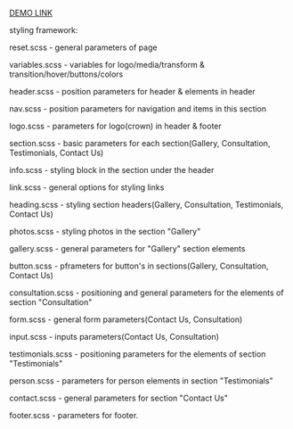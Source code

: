[DEMO LINK](https://KirillLutsenko.github.io/layout_miami/)

styling framework:

reset.scss - general parameters of page

variables.scss - variables for logo/media/transform & transition/hover/buttons/colors

header.scss - position parameters for header & elements in header

nav.scss - position parameters for navigation and items in this section

logo.scss - parameters for logo(crown) in header & footer

section.scss - basic parameters for each section(Gallery, Consultation, Testimonials, Contact Us)

info.scss - styling block in the section under the header

link.scss - general options for styling links

heading.scss - styling section headers(Gallery, Consultation, Testimonials, Contact Us)

photos.scss - styling photos in the section "Gallery"

gallery.scss - general parameters for "Gallery" section elements

button.scss - pframeters for button's in sections(Gallery, Consultation, Contact Us)

consultation.scss - positioning and general parameters for the elements of section "Consultation"

form.scss - general form parameters(Contact Us, Consultation)

input.scss - inputs parameters(Contact Us, Consultation)

testimonials.scss - positioning parameters for the elements of section "Testimonials"

person.scss - parameters for person elements in section "Testimonials"

contact.scss - general parameters for section "Contact Us"

footer.scss - parameters for footer.
